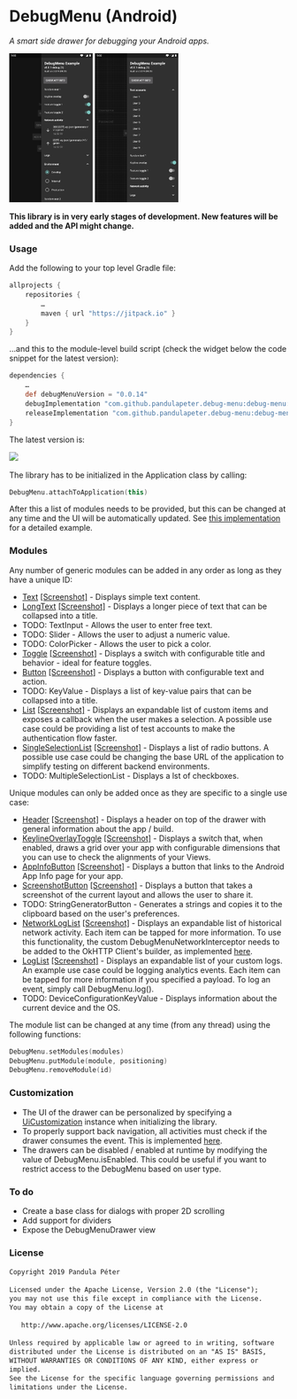 # DebugMenu (Android)
*A smart side drawer for debugging your Android apps.*

<img src="screenshots/general01.png" width="30%" /> <img src="screenshots/general02.png" width="30%" />

**This library is in very early stages of development. New features will be added and the API might change.**

### Usage
Add the following to your top level Gradle file:

```groovy
allprojects {
    repositories {
        …
        maven { url "https://jitpack.io" }
    }
}
```

...and this to the module-level build script (check the widget below the code snippet for the latest version):

```groovy
dependencies {
    …
    def debugMenuVersion = "0.0.14"
    debugImplementation "com.github.pandulapeter.debug-menu:debug-menu:$debugMenuVersion"
    releaseImplementation "com.github.pandulapeter.debug-menu:debug-menu-noop:$debugMenuVersion"
}
```

The latest version is:


[![](https://jitpack.io/v/pandulapeter/debug-menu.svg)](https://jitpack.io/#pandulapeter/debug-menu)

The library has to be initialized in the Application class by calling:

```kotlin
DebugMenu.attachToApplication(this)
```

After this a list of modules needs to be provided, but this can be changed at any time and the UI will be automatically updated. See [this implementation](https://github.com/pandulapeter/debug-menu/blob/master/example/src/main/java/com/pandulapeter/debugMenuExample/DebugMenuExampleApplication.kt) for a detailed example.

### Modules
Any number of generic modules can be added in any order as long as they have a unique ID:
* [Text](https://github.com/pandulapeter/debug-menu/blob/master/debug-menu-core/src/main/java/com/pandulapeter/debugMenuCore/configuration/modules/TextModule.kt) [[Screenshot]](/screenshots/moduleText.png) - Displays simple text content.
* [LongText](https://github.com/pandulapeter/debug-menu/blob/master/debug-menu-core/src/main/java/com/pandulapeter/debugMenuCore/configuration/modules/LongTextModule.kt) [[Screenshot]](/screenshots/moduleLongText.png) - Displays a longer piece of text that can be collapsed into a title.
* TODO: TextInput - Allows the user to enter free text.
* TODO: Slider - Allows the user to adjust a numeric value.
* TODO: ColorPicker - Allows the user to pick a color.
* [Toggle](https://github.com/pandulapeter/debug-menu/blob/master/debug-menu-core/src/main/java/com/pandulapeter/debugMenuCore/configuration/modules/ToggleModule.kt) [[Screenshot]](/screenshots/moduleToggle.png) - Displays a switch with configurable title and behavior - ideal for feature toggles.
* [Button](https://github.com/pandulapeter/debug-menu/blob/master/debug-menu-core/src/main/java/com/pandulapeter/debugMenuCore/configuration/modules/ButtonModule.kt) [[Screenshot]](/screenshots/moduleButton.png) - Displays a button with configurable text and action.
* TODO: KeyValue - Displays a list of key-value pairs that can be collapsed into a title.
* [List](https://github.com/pandulapeter/debug-menu/blob/master/debug-menu-core/src/main/java/com/pandulapeter/debugMenuCore/configuration/modules/ListModule.kt) [[Screenshot]](/screenshots/moduleList.png) - Displays an expandable list of custom items and exposes a callback when the user makes a selection. A possible use case could be providing a list of test accounts to make the authentication flow faster.
* [SingleSelectionList](https://github.com/pandulapeter/debug-menu/blob/master/debug-menu-core/src/main/java/com/pandulapeter/debugMenuCore/configuration/modules/SingleSelectionListModule.kt) [[Screenshot]](/screenshots/moduleSingleSelectionList.png) - Displays a list of radio buttons. A possible use case could be changing the base URL of the application to simplify testing on different backend environments.
* TODO: MultipleSelectionList - Displays a lst of checkboxes.

Unique modules can only be added once as they are specific to a single use case:
* [Header](https://github.com/pandulapeter/debug-menu/blob/master/debug-menu-core/src/main/java/com/pandulapeter/debugMenuCore/configuration/modules/HeaderModule.kt) [[Screenshot]](/screenshots/moduleHeader.png) - Displays a header on top of the drawer with general information about the app / build.
* [KeylineOverlayToggle](https://github.com/pandulapeter/debug-menu/blob/master/debug-menu-core/src/main/java/com/pandulapeter/debugMenuCore/configuration/modules/KeylineOverlayToggleModule.kt) [[Screenshot]](/screenshots/moduleKeylineOverlayToggle.png) - Displays a switch that, when enabled, draws a grid over your app with configurable dimensions that you can use to check the alignments of your Views.
* [AppInfoButton](https://github.com/pandulapeter/debug-menu/blob/master/debug-menu-core/src/main/java/com/pandulapeter/debugMenuCore/configuration/modules/AppInfoButtonModule.kt) [[Screenshot]](/screenshots/moduleAppInfoButton.png) - Displays a button that links to the Android App Info page for your app.
* [ScreenshotButton](https://github.com/pandulapeter/debug-menu/blob/master/debug-menu-core/src/main/java/com/pandulapeter/debugMenuCore/configuration/modules/ScreenshotButtonModule.kt) [[Screenshot]](/screenshots/moduleScreenshotButton.png) - Displays a button that takes a screenshot of the current layout and allows the user to share it.
* TODO: StringGeneratorButton - Generates a strings and copies it to the clipboard based on the user's preferences.
* [NetworkLogList](https://github.com/pandulapeter/debug-menu/blob/master/debug-menu-core/src/main/java/com/pandulapeter/debugMenuCore/configuration/modules/NetworkLogListModule.kt) [[Screenshot]](/screenshots/moduleNetworkLogList.png) - Displays an expandable list of historical network activity. Each item can be tapped for more information. To use this functionality, the custom DebugMenuNetworkInterceptor needs to be added to the OkHTTP Client's builder, as implemented [here](https://github.com/pandulapeter/debug-menu/blob/master/example/src/main/java/com/pandulapeter/debugMenuExample/networking/NetworkingManager.kt).
* [LogList](https://github.com/pandulapeter/debug-menu/blob/master/debug-menu-core/src/main/java/com/pandulapeter/debugMenuCore/configuration/modules/LogListModule.kt) [[Screenshot]](/screenshots/moduleLogList.png) - Displays an expandable list of your custom logs. An example use case could be logging analytics events. Each item can be tapped for more information if you specified a payload. To log an event, simply call DebugMenu.log().
* TODO: DeviceConfigurationKeyValue - Displays information about the current device and the OS.

The module list can be changed at any time (from any thread) using the following functions:

```kotlin
DebugMenu.setModules(modules)
DebugMenu.putModule(module, positioning)
DebugMenu.removeModule(id)
```

### Customization
* The UI of the drawer can be personalized by specifying a [UiCustomization](https://github.com/pandulapeter/debug-menu/blob/master/debug-menu-core/src/main/java/com/pandulapeter/debugMenuCore/configuration/UiCustomization.kt) instance when initializing the library.
* To properly support back navigation, all activities must check if the drawer consumes the event. This is implemented [here](https://github.com/pandulapeter/debug-menu/blob/master/example/src/main/java/com/pandulapeter/debugMenuExample/screens/MainActivity.kt).
* The drawers can be disabled / enabled at runtime by modifying the value of DebugMenu.isEnabled. This could be useful if you want to restrict access to the DebugMenu based on user type.

### To do
* Create a base class for dialogs with proper 2D scrolling
* Add support for dividers
* Expose the DebugMenuDrawer view

### License
```
Copyright 2019 Pandula Péter

Licensed under the Apache License, Version 2.0 (the "License");
you may not use this file except in compliance with the License.
You may obtain a copy of the License at

   http://www.apache.org/licenses/LICENSE-2.0

Unless required by applicable law or agreed to in writing, software
distributed under the License is distributed on an "AS IS" BASIS,
WITHOUT WARRANTIES OR CONDITIONS OF ANY KIND, either express or implied.
See the License for the specific language governing permissions and
limitations under the License.
```